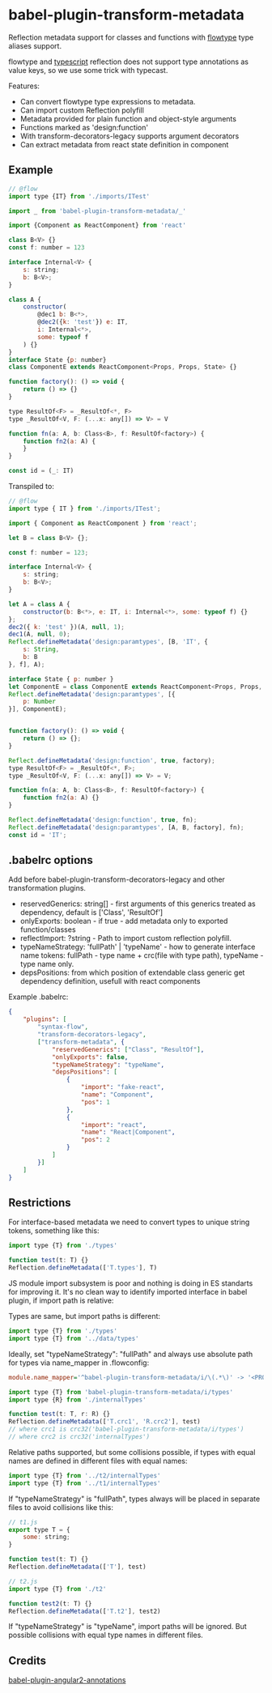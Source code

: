 # babel-plugin-transform-metadata

Reflection metadata support for classes and functions with [flowtype](https://flowtype.org) type aliases support.

flowtype and [typescript](https://www.typescriptlang.org/) reflection does not support type annotations as value keys, so we use some trick with typecast.

Features:

-   Can convert flowtype type expressions to metadata.
-   Can import custom Reflection polyfill
-   Metadata provided for plain function and object-style arguments
-   Functions marked as 'design:function'
-   With transform-decorators-legacy supports argument decorators
-   Can extract metadata from react state definition in component

## Example

```js
// @flow
import type {IT} from './imports/ITest'

import _ from 'babel-plugin-transform-metadata/_'

import {Component as ReactComponent} from 'react'

class B<V> {}
const f: number = 123

interface Internal<V> {
    s: string;
    b: B<V>;
}

class A {
    constructor(
        @dec1 b: B<*>,
        @dec2({k: 'test'}) e: IT,
        i: Internal<*>,
        some: typeof f
    ) {}
}
interface State {p: number}
class ComponentE extends ReactComponent<Props, Props, State> {}

function factory(): () => void {
    return () => {}
}

type ResultOf<F> = _ResultOf<*, F>
type _ResultOf<V, F: (...x: any[]) => V> = V

function fn(a: A, b: Class<B>, f: ResultOf<factory>) {
    function fn2(a: A) {
    }
}

const id = (_: IT)
```

Transpiled to:

```js
// @flow
import type { IT } from './imports/ITest';

import { Component as ReactComponent } from 'react';

let B = class B<V> {};

const f: number = 123;

interface Internal<V> {
    s: string;
    b: B<V>;
}

let A = class A {
    constructor(b: B<*>, e: IT, i: Internal<*>, some: typeof f) {}
};
dec2({ k: 'test' })(A, null, 1);
dec1(A, null, 0);
Reflect.defineMetadata('design:paramtypes', [B, 'IT', {
    s: String,
    b: B
}, f], A);

interface State { p: number }
let ComponentE = class ComponentE extends ReactComponent<Props, Props, State> {};
Reflect.defineMetadata('design:paramtypes', [{
    p: Number
}], ComponentE);


function factory(): () => void {
    return () => {};
}

Reflect.defineMetadata('design:function', true, factory);
type ResultOf<F> = _ResultOf<*, F>;
type _ResultOf<V, F: (...x: any[]) => V> = V;

function fn(a: A, b: Class<B>, f: ResultOf<factory>) {
    function fn2(a: A) {}
}

Reflect.defineMetadata('design:function', true, fn);
Reflect.defineMetadata('design:paramtypes', [A, B, factory], fn);
const id = 'IT';
```

## .babelrc options

Add before babel-plugin-transform-decorators-legacy and other transformation plugins.
-   reservedGenerics: string[] - first arguments of this generics treated as dependency, default is ['Class', 'ResultOf']
-   onlyExports: boolean - if true - add metadata only to exported function/classes
-   reflectImport: ?string - Path to import custom reflection polyfill.
-   typeNameStrategy: 'fullPath' | 'typeName' - how to generate interface name tokens: fullPath - type name + crc(file with type path), typeName - type name only.
-   depsPositions: from which position of extendable class generic get dependency definition, usefull with react components

Example .babelrc:

```json
{
    "plugins": [
        "syntax-flow",
        "transform-decorators-legacy",
        ["transform-metadata", {
            "reservedGenerics": ["Class", "ResultOf"],
            "onlyExports": false,
            "typeNameStrategy": "typeName",
            "depsPositions": [
                {
                    "import": "fake-react",
                    "name": "Component",
                    "pos": 1
                },
                {
                    "import": "react",
                    "name": "React|Component",
                    "pos": 2
                }
            ]
        }]
    ]
}
```

Restrictions
------------

For interface-based metadata we need to convert types to unique string tokens, something like this:

```js
import type {T} from './types'

function test(t: T) {}
Reflection.defineMetadata(['T.types'], T)
```

JS module import subsystem is poor and nothing is doing in ES standarts for improving it. It's no clean way to identify imported interface in babel plugin, if import path is relative:

Types are same, but import paths is different:

```js
import type {T} from './types'
import type {T} from '../data/types'
```

Ideally, set "typeNameStrategy": "fullPath" and always use absolute path for types via name_mapper in .flowconfig:

```ini
module.name_mapper='^babel-plugin-transform-metadata/i/\(.*\)' -> '<PROJECT_ROOT>/i/\1'
```

```js
import type {T} from 'babel-plugin-transform-metadata/i/types'
import type {R} from './internalTypes'

function test(t: T, r: R) {}
Reflection.defineMetadata(['T.crc1', 'R.crc2'], test)
// where crc1 is crc32('babel-plugin-transform-metadata/i/types')
// where crc2 is crc32('internalTypes')
```

Relative paths supported, but some collisions possible, if types with equal names are defined in different files with equal names:

```js
import type {T} from '../t2/internalTypes'
import type {T} from '../t1/internalTypes'
```

If "typeNameStrategy" is "fullPath", types always will be placed in separate files to avoid collisions like this:

```js
// t1.js
export type T = {
    some: string;
}

function test(t: T) {}
Reflection.defineMetadata(['T'], test)
```

```js
// t2.js
import type {T} from './t2'

function test2(t: T) {}
Reflection.defineMetadata(['T.t2'], test2)
```

If "typeNameStrategy" is "typeName", import paths will be ignored. But possible collisions with equal type names in different files.

## Credits

[babel-plugin-angular2-annotations](https://github.com/shuhei/babel-plugin-angular2-annotations)
